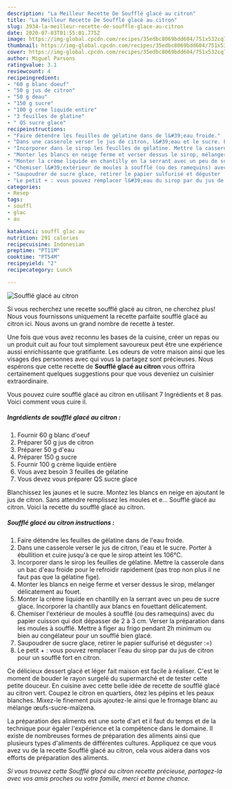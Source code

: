 ```yaml
---
description: "La Meilleur Recette De Soufflé glacé au citron"
title: "La Meilleur Recette De Soufflé glacé au citron"
slug: 3934-la-meilleur-recette-de-souffle-glace-au-citron
date: 2020-07-03T01:55:01.775Z
image: https://img-global.cpcdn.com/recipes/35edbc8069bdd604/751x532cq70/souffle-glace-au-citron-photo-principale-de-la-recette.jpg
thumbnail: https://img-global.cpcdn.com/recipes/35edbc8069bdd604/751x532cq70/souffle-glace-au-citron-photo-principale-de-la-recette.jpg
cover: https://img-global.cpcdn.com/recipes/35edbc8069bdd604/751x532cq70/souffle-glace-au-citron-photo-principale-de-la-recette.jpg
author: Miguel Parsons
ratingvalue: 3.1
reviewcount: 4
recipeingredient:
- "60 g blanc doeuf"
- "50 g jus de citron"
- "50 g deau"
- "150 g sucre"
- "100 g crme liquide entire"
- "3 feuilles de glatine"
- " QS sucre glace"
recipeinstructions:
- "Faire détendre les feuilles de gélatine dans de l&#39;eau froide."
- "Dans une casserole verser le jus de citron, l&#39;eau et le sucre. Porter à ébullition et cuire jusqu&#39;à ce que le sirop atteint les 106°C."
- "Incorporer dans le sirop les feuilles de gélatine. Mettre la casserole dans un bac d&#39;eau froide pour le refroidir rapidement (pas trop non plus il ne faut pas que la gélatine fige)."
- "Monter les blancs en neige ferme et verser dessus le sirop, mélanger délicatement au fouet."
- "Monter la crème liquide en chantilly en la serrant avec un peu de sucre glace. Incorporer la chantilly aux blancs en fouettant délicatement."
- "Chemiser l&#39;extérieur de moules à soufflé (ou des ramequins) avec du papier cuisson qui doit dépasser de 2 à 3 cm. Verser la préparation dans les moules à soufflé. Mettre à figer au frigo pendant 2h minimum ou bien au congélateur pour un soufflé bien glacé."
- "Saupoudrer de sucre glace, retirer le papier sulfurisé et déguster :=)"
- "Le petit + : vous pouvez remplacer l&#39;eau du sirop par du jus de citron pour un soufflé fort en citron."
categories:
- Resep
tags:
- souffl
- glac
- au

katakunci: souffl glac au 
nutrition: 291 calories
recipecuisine: Indonesian
preptime: "PT11M"
cooktime: "PT54M"
recipeyield: "2"
recipecategory: Lunch

---
```



![Soufflé glacé au citron](https://img-global.cpcdn.com/recipes/35edbc8069bdd604/751x532cq70/souffle-glace-au-citron-photo-principale-de-la-recette.jpg)

Si vous recherchez une recette soufflé glacé au citron, ne cherchez plus! Nous vous fournissons uniquement la recette parfaite soufflé glacé au citron ici. Nous avons un grand nombre de recette à tester.

Une fois que vous avez reconnu les bases de la cuisine, créer un repas ou un produit cuit au four tout simplement savoureux peut être une expérience aussi enrichissante que gratifiante. Les odeurs de votre maison ainsi que les visages des personnes avec qui vous la partagez sont précieuses. Nous espérons que cette recette de <strong> Soufflé glacé au citron </strong> vous offrira certainement quelques suggestions pour que vous deveniez un cuisinier extraordinaire.

<!--inarticleads1-->

Vous pouvez cuire soufflé glacé au citron en utilisant 7 Ingrédients et 8 pas. Voici comment vous cuire il.

##### Ingrédients de soufflé glacé au citron :

1. Fournir 60 g blanc d&#39;oeuf
1. Préparer 50 g jus de citron
1. Préparer 50 g d&#39;eau
1. Préparer 150 g sucre
1. Fournir 100 g crème liquide entière
1. Vous avez besoin 3 feuilles de gélatine
1. Vous devez vous préparer  QS sucre glace


Blanchissez les jaunes et le sucre. Montez les blancs en neige en ajoutant le jus de citron. Sans attendre remplissez les moules et e… Soufflé glacé au citron. Voici la recette du soufflé glacé au citron. 

<!--inarticleads2-->

##### Soufflé glacé au citron instructions :

1. Faire détendre les feuilles de gélatine dans de l&#39;eau froide.
1. Dans une casserole verser le jus de citron, l&#39;eau et le sucre. Porter à ébullition et cuire jusqu&#39;à ce que le sirop atteint les 106°C.
1. Incorporer dans le sirop les feuilles de gélatine. Mettre la casserole dans un bac d&#39;eau froide pour le refroidir rapidement (pas trop non plus il ne faut pas que la gélatine fige).
1. Monter les blancs en neige ferme et verser dessus le sirop, mélanger délicatement au fouet.
1. Monter la crème liquide en chantilly en la serrant avec un peu de sucre glace. Incorporer la chantilly aux blancs en fouettant délicatement.
1. Chemiser l&#39;extérieur de moules à soufflé (ou des ramequins) avec du papier cuisson qui doit dépasser de 2 à 3 cm. Verser la préparation dans les moules à soufflé. Mettre à figer au frigo pendant 2h minimum ou bien au congélateur pour un soufflé bien glacé.
1. Saupoudrer de sucre glace, retirer le papier sulfurisé et déguster :=)
1. Le petit + : vous pouvez remplacer l&#39;eau du sirop par du jus de citron pour un soufflé fort en citron.


Ce délicieux dessert glacé et léger fait maison est facile à réaliser. C&#39;est le moment de bouder le rayon surgelé du supermarché et de tester cette petite douceur. En cuisine avec cette belle idée de recette de soufflé glacé au citron vert. Coupez le citron en quartiers, ôtez les pépins et les peaux blanches. Mixez-le finement puis ajoutez-le ainsi que le fromage blanc au mélange œufs-sucre-maïzena. 

<!--inarticleads1-->

<p>
La préparation des aliments est une sorte d'art et il faut du temps et de la technique pour égaler l'expérience et la compétence dans le domaine. Il existe de nombreuses formes de préparation des aliments ainsi que plusieurs types d'aliments de différentes cultures. Appliquez ce que vous avez vu de la recette Soufflé glacé au citron, cela vous aidera dans vos efforts de préparation des aliments.
</p>

<p>
<i>Si vous trouvez cette Soufflé glacé au citron recette précieuse, partagez-la avec vos amis proches ou votre famille, merci et bonne chance.</i>
</p>
